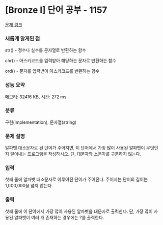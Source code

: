 # [Bronze I] 단어 공부 - 1157 

[문제 링크](https://www.acmicpc.net/problem/1157) 

### 새롭게 알게된 점
str() - 정수나 실수를 문자열로 반환하는 함수

chr() - 아스키코드를 입력받아 해당하는 문자로 반환하는 함수

ord() - 문자를 입력받아 아스키코드를 반환하는 함수

### 성능 요약

메모리: 32416 KB, 시간: 272 ms

### 분류

구현(implementation), 문자열(string)

### 문제 설명

<p>알파벳 대소문자로 된 단어가 주어지면, 이 단어에서 가장 많이 사용된 알파벳이 무엇인지 알아내는 프로그램을 작성하시오. 단, 대문자와 소문자를 구분하지 않는다.</p>

### 입력 

 <p>첫째 줄에 알파벳 대소문자로 이루어진 단어가 주어진다. 주어지는 단어의 길이는 1,000,000을 넘지 않는다.</p>

### 출력 

 <p>첫째 줄에 이 단어에서 가장 많이 사용된 알파벳을 대문자로 출력한다. 단, 가장 많이 사용된 알파벳이 여러 개 존재하는 경우에는 ?를 출력한다.</p>

